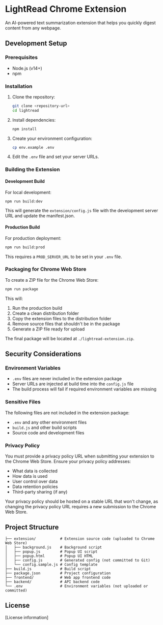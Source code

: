# LightRead Chrome Extension

An AI-powered text summarization extension that helps you quickly digest content from any webpage.

## Development Setup

### Prerequisites

- Node.js (v14+)
- npm

### Installation

1. Clone the repository:
   ```bash
   git clone <repository-url>
   cd lightread
   ```

2. Install dependencies:
   ```bash
   npm install
   ```

3. Create your environment configuration:
   ```bash
   cp env.example .env
   ```

4. Edit the `.env` file and set your server URLs.

### Building the Extension

#### Development Build

For local development:

```bash
npm run build:dev
```

This will generate the `extension/config.js` file with the development server URL and update the manifest.json.

#### Production Build

For production deployment:

```bash
npm run build:prod
```

This requires a `PROD_SERVER_URL` to be set in your `.env` file.

### Packaging for Chrome Web Store

To create a ZIP file for the Chrome Web Store:

```bash
npm run package
```

This will:
1. Run the production build
2. Create a clean distribution folder 
3. Copy the extension files to the distribution folder
4. Remove source files that shouldn't be in the package
5. Generate a ZIP file ready for upload

The final package will be located at `./lightread-extension.zip`.

## Security Considerations

### Environment Variables

- `.env` files are never included in the extension package
- Server URLs are injected at build time into the `config.js` file
- The build process will fail if required environment variables are missing

### Sensitive Files

The following files are not included in the extension package:
- `.env` and any other environment files
- `build.js` and other build scripts
- Source code and development files

### Privacy Policy

You must provide a privacy policy URL when submitting your extension to the Chrome Web Store. Ensure your privacy policy addresses:

- What data is collected
- How data is used
- User control over data
- Data retention policies
- Third-party sharing (if any)

Your privacy policy should be hosted on a stable URL that won't change, as changing the privacy policy URL requires a new submission to the Chrome Web Store.

## Project Structure

```
├── extension/           # Extension source code (uploaded to Chrome Web Store)
│   ├── background.js    # Background script
│   ├── popup.js         # Popup UI script
│   ├── popup.html       # Popup UI HTML
│   ├── config.js        # Generated config (not committed to Git)
│   └── config.sample.js # Config template
├── build.js             # Build script
├── package.json         # Project configuration
├── frontend/            # Web app frontend code
├── backend/             # API backend code
└── .env                 # Environment variables (not uploaded or committed)
```

## License

[License information]
